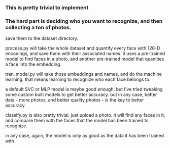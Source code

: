 ### This is pretty trivial to implement

### The hard part is deciding who you want to recognize, and then collecting a ton of photos.

save them to the dataset directory. 

process.py will take the whole dataset and quantify every face with 128-D encodings,
and save them with their associated names.
it uses a pre-trained model to find faces in a photo, and another pre-trained model that quanities a face into the embedding.

tran_model.py will take those embeddings and names, and do the machine learning.
that means learning to recognize who each face belongs to.

a default SVC or MLP model is maybe good enough, but I've tried tweaking some custom built models to get better accuracy. 
but in any case, better data - more photos, and better quality photos - is the key to better accuracy.

classify.py is also pretty trivial. just upload a photo. it will find any faces in it,
and compare them with the faces that the model has been trained to recognize.

in any case, again, the model is only as good as the data it has been trained with. 
